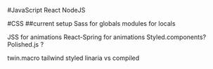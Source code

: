 #JavaScript
React
NodeJS

#CSS
##current setup
Sass for globals
modules for locals

JSS for animations
React-Spring for animations
Styled.components?
Polished.js ?

twin.macro
tailwind
styled
linaria vs compiled

<!-- https://www.youtube.com/watch?v=DXikBH-LCF4 -->
